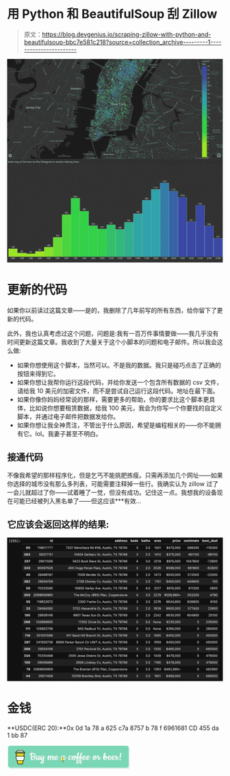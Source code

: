 # 用 Python 和 BeautifulSoup 刮 Zillow

> 原文：<https://blog.devgenius.io/scraping-zillow-with-python-and-beautifulsoup-bbc7e581c218?source=collection_archive---------1----------------------->

![](img/492a1140d0ec6da57edf9a10dc6dc33d.png)

# 更新的代码

如果你以前读过这篇文章——是的，我删除了几年前写的所有东西，给你留下了更新的代码。

此外，我也认真考虑过这个问题，问题是:我有一百万件事情要做——我几乎没有时间更新这篇文章。我收到了大量关于这个小脚本的问题和电子邮件。所以我会这么做:

*   如果你想使用这个脚本，当然可以。不是我的数据。我只是碰巧点击了正确的按钮来得到它。
*   如果你想让我帮你运行这段代码，并给你发送一个包含所有数据的 csv 文件，请给我 10 美元的加密文件，而不是尝试自己运行这段代码。地址在最下面。
*   如果你像你妈妈经常说的那样，需要更多的帮助，你的要求比这个脚本更具体，比如说你想要租赁数据，给我 100 美元，我会为你写一个你要找的自定义脚本，并通过电子邮件把数据发给你。
*   如果你想让我全神贯注，不管出于什么原因，希望是编程相关的——你不能拥有它。lol。我妻子甚至不明白。

## **接通代码**

不像我希望的那样程序化，但是乞丐不能挑肥拣瘦。只需再添加几个网址——如果你选择的城市没有那么多列表，可能需要注释掉一些行。我确实认为 zillow 过了一会儿就超过了你——试着睡了一觉，但没有成功。记住这一点。我想我的设备现在可能已经被列入黑名单了——但这应该***有效…

## 它应该会返回这样的结果:

![](img/0633224fb8e2f5a030c9298f95ef537a.png)

# 金钱

**USDC(ERC 20):**0x 0d 1a 78 a 625 c7a 8757 b 78 f 6961681 CD 455 da 1 bb 87

[![](img/5768eced23f6e47f18c56ad2b7691ed5.png)](https://www.buymeacoffee.com/31yearoldmoron)